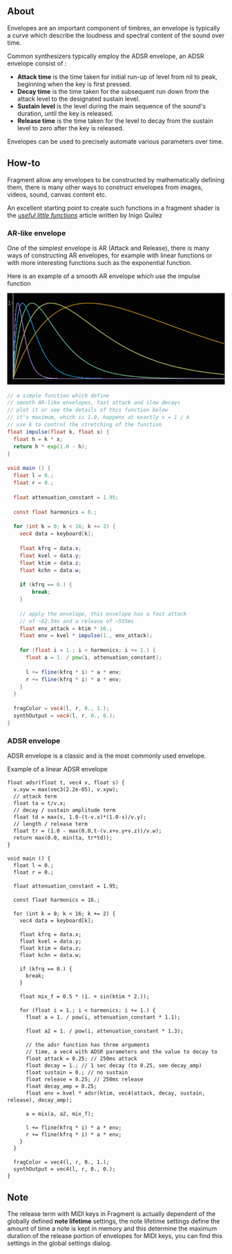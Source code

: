 ## About

Envelopes are an important component of timbres, an envelope is typically a curve which describe the loudness and spectral content of the sound over time.

Common synthesizers typically employ the ADSR envelope, an ADSR envelope consist of :

- **Attack time** is the time taken for initial run-up of level from nil to peak, beginning when the key is first pressed.
- **Decay time** is the time taken for the subsequent run down from the attack level to the designated sustain level.
- **Sustain level** is the level during the main sequence of the sound's duration, until the key is released.
- **Release time** is the time taken for the level to decay from the sustain level to zero after the key is released.

Envelopes can be used to precisely automate various parameters over time.

## How-to

Fragment allow any envelopes to be constructed by mathematically defining them, there is many other ways to construct envelopes from images, videos, sound, canvas content etc.

An excellent starting point to create such functions in a fragment shader is the *[useful little functions](http://www.iquilezles.org/www/articles/functions/functions.htm)* article written by Inigo Quilez

### AR-like envelope

One of the simplest envelope is AR (Attack and Release), there is many ways of constructing AR envelopes, for example with linear functions or with more interesting functions such as the exponential function.

Here is an example of a smooth AR envelope which use the impulse function

![AR Impulse function](images/impulse.png)

```glsl
// a simple function which define 
// smooth AR-like envelopes, fast attack and slow decays
// plot it or see the details of this function below
// it's maximum, which is 1.0, happens at exactly x = 1 / k
// use k to control the stretching of the function
float impulse(float k, float x) {
  float h = k * x;
  return h * exp(1.0 - h);
}

void main () {
  float l = 0.;
  float r = 0.;

  float attenuation_constant = 1.95;

  const float harmonics = 8.;

  for (int k = 0; k < 16; k += 2) {
    vec4 data = keyboard[k];

    float kfrq = data.x;
    float kvel = data.y;
    float ktim = data.z;
    float kchn = data.w;

    if (kfrq == 0.) {
     	break; 
    }

    // apply the envelope, this envelope has a fast attack
    // of ~62.5ms and a release of ~555ms
    float env_attack = ktim * 16.;
    float env = kvel * impulse(1., env_attack);

    for (float i = 1.; i < harmonics; i += 1.) {
      float a = 1. / pow(i, attenuation_constant);

      l += fline(kfrq * i) * a * env;
      r += fline(kfrq * i) * a * env;
    }
  }

  fragColor = vec4(l, r, 0., 1.);
  synthOutput = vec4(l, r, 0., 0.);
}
```

### ADSR envelope

ADSR envelope is a classic and is the most commonly used envelope.

Example of a linear ADSR envelope

```
float adsr(float t, vec4 v, float s) {
  v.xyw = max(vec3(2.2e-05), v.xyw);
  // attack term
  float ta = t/v.x;
  // decay / sustain amplitude term
  float td = max(s, 1.0-(t-v.x)*(1.0-s)/v.y);
  // length / release term
  float tr = (1.0 - max(0.0,t-(v.x+v.y+v.z))/v.w);
  return max(0.0, min(ta, tr*td));
}

void main () {
  float l = 0.;
  float r = 0.;

  float attenuation_constant = 1.95;

  const float harmonics = 16.;

  for (int k = 0; k < 16; k += 2) {
    vec4 data = keyboard[k];

    float kfrq = data.x;
    float kvel = data.y;
    float ktim = data.z;
    float kchn = data.w;

    if (kfrq == 0.) {
      break; 
    }

    float mix_f = 0.5 * (1. + sin(ktim * 2.));

    for (float i = 1.; i < harmonics; i += 1.) {
      float a = 1. / pow(i, attenuation_constant * 1.1);
      
      float a2 = 1. / pow(i, attenuation_constant * 1.3);

      // the adsr function has three arguments
      // time, a vec4 with ADSR parameters and the value to decay to
      float attack = 0.25; // 250ms attack
      float decay = 1.; // 1 sec decay (to 0.25, see decay_amp)
      float sustain = 0.; // no sustain
      float release = 0.25; // 250ms release
      float decay_amp = 0.25;
      float env = kvel * adsr(ktim, vec4(attack, decay, sustain, release), decay_amp);

      a = mix(a, a2, mix_f);

      l += fline(kfrq * i) * a * env;
      r += fline(kfrq * i) * a * env;
    }
  }

  fragColor = vec4(l, r, 0., 1.);
  synthOutput = vec4(l, r, 0., 0.);
}
```

## Note

The release term with MIDI keys in Fragment is actually dependent of the globally defined **note lifetime** settings, the note lifetime settings define the amount of time a note is kept in memory and this determine the maximum duration of the release portion of envelopes for MIDI keys, you can find this settings in the global settings dialog.